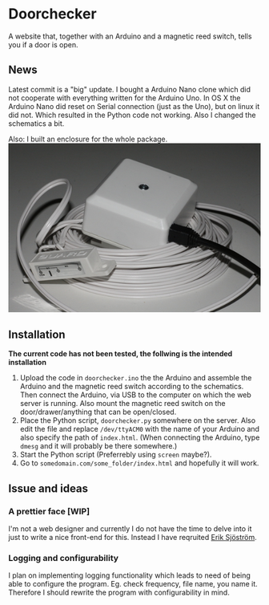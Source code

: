 Doorchecker
===========

A website that, together with an Arduino and a magnetic reed switch, tells you if a door is open.

News
----
Latest commit is a "big" update. I bought a Arduino Nano clone which did not cooperate with everything written for the Arduino Uno. In OS X the Arduino Nano did reset on Serial connection (just as the Uno), but on linux it did not. Which resulted in the Python code not working. Also I changed the schematics a bit.

Also: I built an enclosure for the whole package.
![Image](enclosure.jpg?raw=true)


Installation 
------------
**The current code has not been tested, the follwing is the intended installation**

1. Upload the code in `doorchecker.ino` the the Arduino and assemble the Arduino and the magnetic reed switch according to the schematics. Then connect the Arduino, via USB to the computer on which the web server is running. Also mount the magnetic reed switch on the door/drawer/anything that can be open/closed.
2. Place the Python script, `doorchecker.py` somewhere on the server. Also edit the file and replace `/dev/ttyACM0` with the name of your Arduino and also specify the path of `index.html`. (When connecting the Arduino, type `dmesg` and it will probably be there somewhere.)
3. Start the Python script (Preferrebly using `screen` maybe?).  
4. Go to `somedomain.com/some_folder/index.html` and hopefully it will work. 

Issue and ideas
---------------
### A prettier face \[WIP\]
I'm not a web designer and currently I do not have the time to delve into it just to write a nice front-end for this. Instead I have reqruited [Erik Sjöström](https://github.com/metalgeek).

### Logging and configurability
I plan on implementing logging functionality which leads to need of being able to configure the program. Eg. check frequency, file name, you name it. Therefore I should rewrite the program with configurability in mind.



